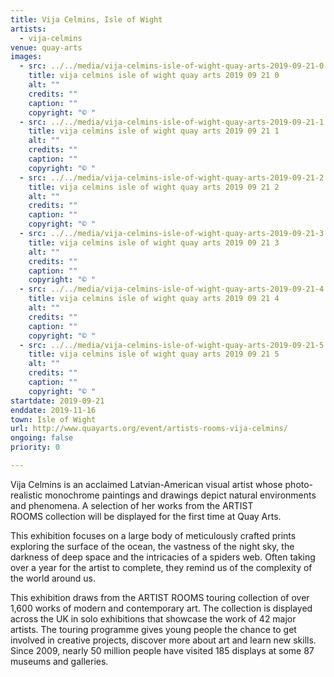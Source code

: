 ```yaml
---
title: Vija Celmins, Isle of Wight
artists:
  - vija-celmins
venue: quay-arts
images:
  - src: ../../media/vija-celmins-isle-of-wight-quay-arts-2019-09-21-0.webp
    title: vija celmins isle of wight quay arts 2019 09 21 0
    alt: ""
    credits: ""
    caption: ""
    copyright: "© "
  - src: ../../media/vija-celmins-isle-of-wight-quay-arts-2019-09-21-1.webp
    title: vija celmins isle of wight quay arts 2019 09 21 1
    alt: ""
    credits: ""
    caption: ""
    copyright: "© "
  - src: ../../media/vija-celmins-isle-of-wight-quay-arts-2019-09-21-2.webp
    title: vija celmins isle of wight quay arts 2019 09 21 2
    alt: ""
    credits: ""
    caption: ""
    copyright: "© "
  - src: ../../media/vija-celmins-isle-of-wight-quay-arts-2019-09-21-3.webp
    title: vija celmins isle of wight quay arts 2019 09 21 3
    alt: ""
    credits: ""
    caption: ""
    copyright: "© "
  - src: ../../media/vija-celmins-isle-of-wight-quay-arts-2019-09-21-4.webp
    title: vija celmins isle of wight quay arts 2019 09 21 4
    alt: ""
    credits: ""
    caption: ""
    copyright: "© "
  - src: ../../media/vija-celmins-isle-of-wight-quay-arts-2019-09-21-5.webp
    title: vija celmins isle of wight quay arts 2019 09 21 5
    alt: ""
    credits: ""
    caption: ""
    copyright: "© "
startdate: 2019-09-21
enddate: 2019-11-16
town: Isle of Wight
url: http://www.quayarts.org/event/artists-rooms-vija-celmins/
ongoing: false
priority: 0

---
```


Vija Celmins is an acclaimed Latvian-American visual artist whose photo-realistic monochrome paintings and drawings depict natural environments and phenomena. A selection of her works from the ARTIST ROOMS collection will be displayed for the first time at Quay Arts.

This exhibition focuses on a large body of meticulously crafted prints exploring the surface of the ocean, the vastness of the night sky, the darkness of deep space and the intricacies of a spiders web. Often taking over a year for the artist to complete, they remind us of the complexity of the world around us.

This exhibition draws from the ARTIST ROOMS touring collection of over 1,600 works of modern and contemporary art. The collection is displayed across the UK in solo exhibitions that showcase the work of 42 major artists. The touring programme gives young people the chance to get involved in creative projects, discover more about art and learn new skills. Since 2009, nearly 50 million people have visited 185 displays at some 87 museums and galleries.